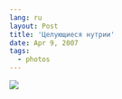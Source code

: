 ```yaml
---
lang: ru
layout: Post
title: 'Целующиеся нутрии'
date: Apr 9, 2007
tags:
  - photos
---
```


![](/images/blog/Sapegin-Artem-20D-2007-04-07-291-9169.jpg)

